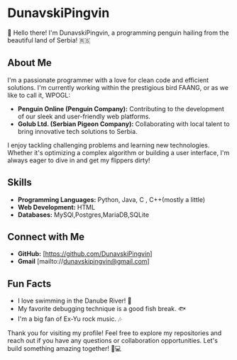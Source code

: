 # DunavskiPingvin

🐧 Hello there! I'm DunavskiPingvin, a programming penguin hailing from the beautiful land of Serbia! 🇷🇸

## About Me

I'm a passionate programmer with a love for clean code and efficient solutions. I'm currently working within the prestigious bird FAANG, or as we like to call it, WPOGL:
* **Penguin Online (Penguin Company):** Contributing to the development of our sleek and user-friendly web platforms.
* **Golub Ltd. (Serbian Pigeon Company):** Collaborating with local talent to bring innovative tech solutions to Serbia.

I enjoy tackling challenging problems and learning new technologies. Whether it's optimizing a complex algorithm or building a user interface, I'm always eager to dive in and get my flippers dirty!

## Skills

* **Programming Languages:** Python, Java, C , C++(mostly a little)
* **Web Development:** HTML
* **Databases:** MySQl,Postgres,MariaDB,SQLite


## Connect with Me

* **GitHub:** [https://github.com/DunavskiPingvin]
* **Gmail**   [mailto://dunavskipingvin@gmail.com]
## Fun Facts

* I love swimming in the Danube River! 🌊
* My favorite debugging technique is a good fish break. 🐟
* I'm a big fan of Ex-Yu rock music. 🎶

Thank you for visiting my profile! Feel free to explore my repositories and reach out if you have any questions or collaboration opportunities. Let's build something amazing together! 🐧💻

